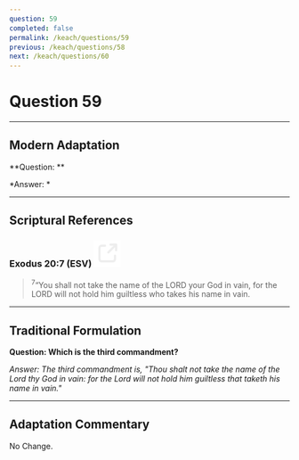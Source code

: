 ```yaml
---
question: 59
completed: false
permalink: /keach/questions/59
previous: /keach/questions/58
next: /keach/questions/60
---
```

# Question 59

---
## Modern Adaptation
**Question: **

*Answer: *

---
## Scriptural References
### Exodus 20:7 (ESV) <a href="https://biblegateway.com/passage/?search=Exodus+20%3A7&version=ESV"><img src="/assets/svg/link.svg"/></a>
> <sup>7</sup>“You shall not take the name of the LORD your God in vain, for the LORD will not hold him guiltless who takes his name in vain.


---
## Traditional Formulation
**Question: Which is the third commandment?**

*Answer: The third commandment is, "Thou shalt not take the name of the Lord thy God in vain: for the Lord will not hold him guiltless that taketh his name in vain."*

---
## Adaptation Commentary
No Change.